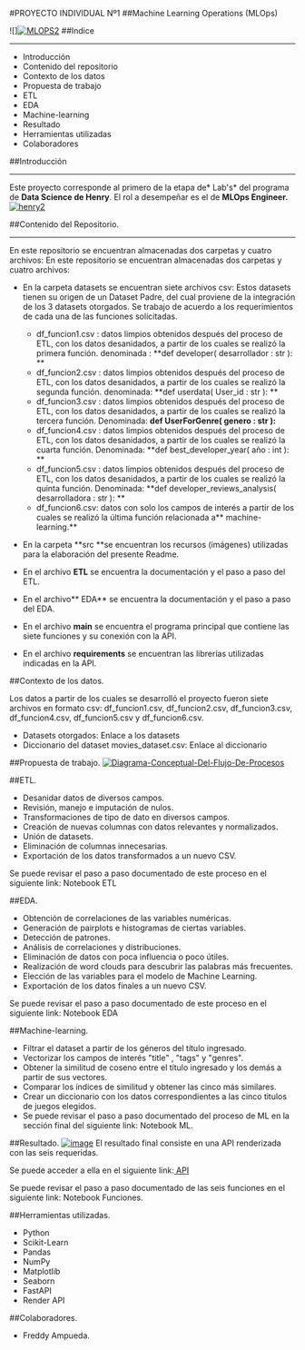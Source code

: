 #PROYECTO INDIVIDUAL Nº1
##Machine Learning Operations (MLOps)

![]<a href='https://postimages.org/' target='_blank'><img src='https://i.postimg.cc/mD6TwLDy/MLOPS2.jpg' border='0' alt='MLOPS2'/></a>
##Indice

------------

- Introducción
- Contenido del repositorio
- Contexto de los datos
- Propuesta de trabajo
- ETL
- EDA
- Machine-learning
- Resultado
- Herramientas utilizadas
- Colaboradores

##Introducción

------------
Este proyecto corresponde al primero de la etapa de* Lab's* del programa de **Data Science de Henry**. El rol a desempeñar es el de **MLOps Engineer.**
<a href='https://postimages.org/' target='_blank'><img src='https://i.postimg.cc/xCLWk9md/henry2.png' border='0' alt='henry2'/></a>

##Contenido del Repositorio.

------------
En este repositorio se encuentran almacenadas dos carpetas y cuatro archivos:
En este repositorio se encuentran almacenadas dos carpetas y cuatro archivos:
- En la carpeta datasets se encuentran siete archivos csv: Estos datasets tienen su origen de un Dataset Padre, del cual proviene de la integración de los 3 datasets otorgados.  Se trabajo de acuerdo a los requerimientos de cada una de las funciones solicitadas.

     - df_funcion1.csv : datos limpios obtenidos después del proceso de ETL, con los datos desanidados, a partir de los cuales se realizó la primera función. denominada : **def developer( desarrollador : str ): **
	 - df_funcion2.csv : datos limpios obtenidos después del proceso de ETL, con los datos desanidados, a partir de los cuales se realizó la segunda función. denominada: **def userdata( User_id : str ): **
	 - df_funcion3.csv : datos limpios obtenidos después del proceso de ETL, con los datos desanidados, a partir de los cuales se realizó la tercera función. Denominada: **def UserForGenre( genero : str ):**
	 - df_funcion4.csv : datos limpios obtenidos después del proceso de ETL, con los datos desanidados, a partir de los cuales se realizó la cuarta función. Denominada: **def best_developer_year( año : int ): **
	 - df_funcion5.csv : datos limpios obtenidos después del proceso de ETL, con los datos desanidados, a partir de los cuales se realizó la quinta función. Denominada: **def developer_reviews_analysis( desarrolladora : str ): **
	 - df_funcion6.csv: datos con solo los campos de interés a partir de los cuales se realizó la última función relacionada a** machine-learning.**


- En la carpeta **src **se encuentran los recursos (imágenes) utilizadas para la elaboración del presente Readme.
- En el archivo **ETL** se encuentra la documentación y el paso a paso del ETL.
- En el archivo** EDA** se encuentra la documentación y el paso a paso del EDA.
- En el archivo **main** se encuentra el programa principal que contiene las siete funciones y su conexión con la API.
- En el archivo **requirements** se encuentran las librerías utilizadas indicadas en la API.

##Contexto de los datos.

Los datos a partir de los cuales se desarrolló el proyecto fueron siete archivos en formato csv: df_funcion1.csv, df_funcion2.csv, df_funcion3.csv, df_funcion4.csv, df_funcion5.csv y df_funcion6.csv.

- Datasets otorgados: Enlace a los datasets
- Diccionario del dataset movies_dataset.csv: Enlace al diccionario

##Propuesta de trabajo.
<a href='https://postimages.org/' target='_blank'><img src='https://i.postimg.cc/NFRD7x78/Diagrama-Conceptual-Del-Flujo-De-Procesos.png' border='0' alt='Diagrama-Conceptual-Del-Flujo-De-Procesos'/></a>

##ETL.
- Desanidar datos de diversos campos.
- Revisión, manejo e imputación de nulos.
- Transformaciones de tipo de dato en diversos campos.
- Creación de nuevas columnas con datos relevantes y normalizados.
- Unión de datasets.
- Eliminación de columnas innecesarias.
- Exportación de los datos transformados a un nuevo CSV.

Se puede revisar el paso a paso documentado de este proceso en el siguiente link: Notebook ETL

##EDA.
- Obtención de correlaciones de las variables numéricas.
- Generación de pairplots e histogramas de ciertas variables.
- Detección de patrones.
- Análisis de correlaciones y distribuciones.
- Eliminación de datos con poca influencia o poco útiles.
- Realización de word clouds para descubrir las palabras más frecuentes.
- Elección de las variables para el modelo de Machine Learning.
- Exportación de los datos finales a un nuevo CSV.

Se puede revisar el paso a paso documentado de este proceso en el siguiente link: Notebook EDA

##Machine-learning.

- Filtrar el dataset a partir de los géneros del título ingresado.
- Vectorizar los campos de interés "title" , "tags" y "genres".
- Obtener la similitud de coseno entre el título ingresado y los demás a partir de sus vectores.
- Comparar los índices de similitud y obtener las cinco más similares.
- Crear un diccionario con los datos correspondientes a las cinco titulos de juegos  elegidos.
- Se puede revisar el paso a paso documentado del proceso de ML en la sección final del siguiente link: Notebook ML.

##Resultado.
<a href='https://postimg.cc/PCtnTxX9' target='_blank'><img src='https://i.postimg.cc/wjNq5ySq/image.png' border='0' alt='image'/></a>
El resultado final consiste en una API renderizada con las seis requeridas.

Se puede acceder a ella en el siguiente link:[ API](https://fastapi-5q3t.onrender.com/docs#/default " API")

Se puede revisar el paso a paso documentado de las seis funciones en el siguiente link: Notebook Funciones.

##Herramientas utilizadas.
- Python
- Scikit-Learn
- Pandas
- NumPy
- Matplotlib
- Seaborn
- FastAPI
- Render API

##Colaboradores.
- Freddy Ampueda.

